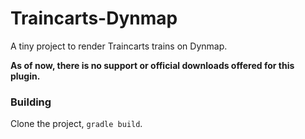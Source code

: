 # Traincarts-Dynmap
A tiny project to render Traincarts trains on Dynmap.

**As of now, there is no support or official downloads offered for this plugin.**

### Building
Clone the project, `gradle build`.
